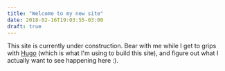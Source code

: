 ```yaml
---
title: "Welcome to my new site"
date: 2018-02-16T19:03:55-03:00
draft: true
---
```


This site is currently under construction. Bear with me while I get to grips with [Hugo](https://gohugo.io/) (which is what I'm using to build this site), and figure out what I actually want to see happening here :).